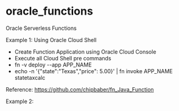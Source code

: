 # oracle_functions
Oracle Serverless Functions

Example 1: Using Oracle Cloud Shell

- Create Function Application using Oracle Cloud Console
- Execute all Cloud Shell pre commands
- fn -v deploy --app APP_NAME
- echo -n '{"state":"Texas","price": 5.00}' | fn invoke APP_NAME statetaxcalc

Reference: https://github.com/chipbaber/fn_Java_Function

Example 2: 
